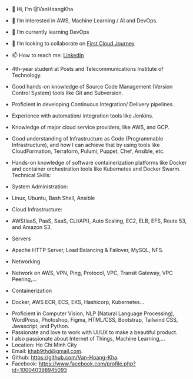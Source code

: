 - 👋 Hi, I’m @VanHoangKha
- 👀 I’m interested in AWS, Machine Learning / AI and DevOps.
- 🌱 I’m currently learning DevOps
- 💞️ I’m looking to collaborate on [First Cloud Journey](https://cloudjourney.awsstudygroup.com/)
- 📫 How to reach me: [LinkedIn](https://www.linkedin.com/in/vanhoangkha/)

- 4th-year student at Posts and Telecommunications Institute of Technology. 
- Good hands-on knowledge of Source Code Management (Version Control System) tools like Git and Subversion.
- Proficient in developing Continuous Integration/ Delivery pipelines.
- Experience with automation/ integration tools like Jenkins.
- Knowledge of major cloud service providers, like AWS, and GCP.
- Good understanding of Infrastructure as Code (Programmable Infrastructure), and how I can achieve that by using tools like CloudFormation, Terraform, Pulumi, Puppet, Chef, Ansible, etc.
- Hands-on knowledge of software containerization platforms like Docker and container orchestration tools like Kubernetes and Docker Swarm.
Technical Skills: 
- System Administration:
+ Linux, Ubuntu, Bash Shell, Ansible
- Cloud Infrastructure:
+ AWS(IaaS, PaaS, SaaS, CLI/API), Auto Scaling, EC2, ELB, EFS, Route 53, and Amazon S3.
- Servers
+ Apache HTTP Server, Load Balancing & Failover, MySQL, NFS.
- Networking 
+ Network on AWS, VPN, Ping, Protocol, VPC, Transit Gateway, VPC Peering,...
- Containerization
+ Docker, AWS ECR, ECS, EKS, Hashicorp, Kubernetes...
- Proficient in Computer Vision, NLP (Natural Language Processing), WordPress, Photoshop, Figma, HTML/CSS, Bootstrap, Tailwind CSS, Javascript, and Python.
- Passionate and love to work with UI/UX to make a beautiful product.
- I also passionate about Internet of Things, Machine Learning,...
- Location: Ho Chi Minh City 
- Email: khab9thd@gmail.com.
- Github: https://github.com/Van-Hoang-Kha.
- Facebook: https://www.facebook.com/profile.php?id=100040398945093

